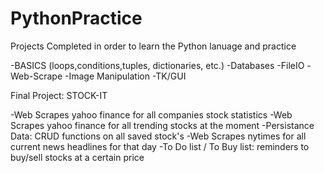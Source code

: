 # PythonPractice
Projects Completed in order to learn the Python lanuage and practice


-BASICS (loops,conditions,tuples, dictionaries, etc.)
-Databases
-FileIO
-Web-Scrape
-Image Manipulation
-TK/GUI

Final Project:
STOCK-IT

-Web Scrapes yahoo finance for all companies stock statistics
-Web Scrapes yahoo finance for all trending stocks at the moment
-Persistance Data: CRUD functions on all saved stock's
-Web Scrapes nytimes for all current news headlines for that day
-To Do list / To Buy list: reminders to buy/sell stocks at a certain price
